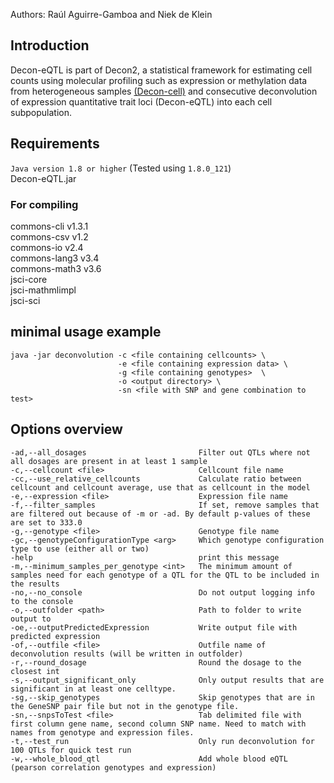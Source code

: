
Authors: Raúl Aguirre-Gamboa and Niek de Klein

## Introduction 
Decon-eQTL is part of Decon2, a statistical framework for estimating cell counts using molecular profiling such as expression or methylation data from heterogeneous samples [(Decon-cell)](https://github.com/raguirreg/DeconCell) and consecutive deconvolution of expression quantitative trait loci (Decon-eQTL) into each cell subpopulation.


## Requirements
`Java version 1.8 or higher` (Tested using `1.8.0_121`)  
Decon-eQTL.jar

### For compiling
commons-cli v1.3.1  
commons-csv v1.2  
commons-io v2.4  
commons-lang3 v3.4  
commons-math3 v3.6  
jsci-core  
jsci-mathmlimpl  
jsci-sci

## minimal usage example
    
    java -jar deconvolution -c <file containing cellcounts> \
                            -e <file containing expression data> \
                            -g <file containing genotypes>  \
                            -o <output directory> \
                            -sn <file with SNP and gene combination to test>
    
## Options overview

    -ad,--all_dosages                         Filter out QTLs where not all dosages are present in at least 1 sample
    -c,--cellcount <file>                     Cellcount file name
    -cc,--use_relative_cellcounts             Calculate ratio between cellcount and cellcount average, use that as cellcount in the model
    -e,--expression <file>                    Expression file name
    -f,--filter_samples                       If set, remove samples that are filtered out because of -m or -ad. By default p-values of these are set to 333.0
    -g,--genotype <file>                      Genotype file name
    -gc,--genotypeConfigurationType <arg>     Which genotype configuration type to use (either all or two)
    -help                                     print this message
    -m,--minimum_samples_per_genotype <int>   The minimum amount of samples need for each genotype of a QTL for the QTL to be included in the results
    -no,--no_console                          Do not output logging info to the console
    -o,--outfolder <path>                     Path to folder to write output to
    -oe,--outputPredictedExpression           Write output file with predicted expression
    -of,--outfile <file>                      Outfile name of deconvolution results (will be written in outfolder)
    -r,--round_dosage                         Round the dosage to the closest int
    -s,--output_significant_only              Only output results that are significant in at least one celltype.
    -sg,--skip_genotypes                      Skip genotypes that are in the GeneSNP pair file but not in the genotype file.
    -sn,--snpsToTest <file>                   Tab delimited file with first column gene name, second column SNP name. Need to match with names from genotype and expression files.
    -t,--test_run                             Only run deconvolution for 100 QTLs for quick test run
    -w,--whole_blood_qtl                      Add whole blood eQTL (pearson correlation genotypes and expression)
